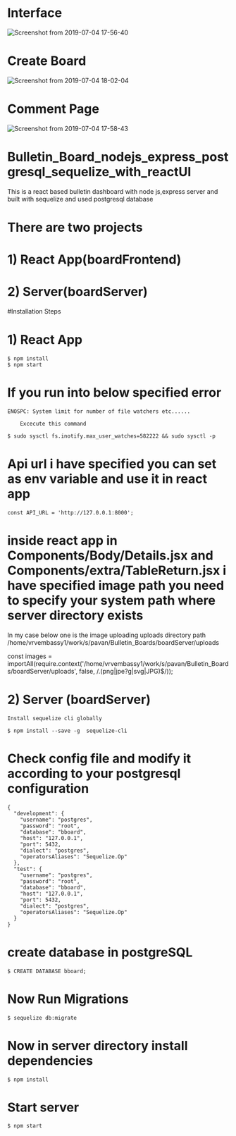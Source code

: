 # Interface
![Screenshot from 2019-07-04 17-56-40](https://user-images.githubusercontent.com/44023507/60666654-2e87c700-9e85-11e9-83f3-bf13ef6ce632.png)

# Create Board

![Screenshot from 2019-07-04 18-02-04](https://user-images.githubusercontent.com/44023507/60666921-e026f800-9e85-11e9-8871-0d4e056fc784.png)

# Comment Page

![Screenshot from 2019-07-04 17-58-43](https://user-images.githubusercontent.com/44023507/60666796-8aeae680-9e85-11e9-8b75-7882d8d02921.png)


# Bulletin_Board_nodejs_express_postgresql_sequelize_with_reactUI

This is a react based bulletin dashboard with node js,express server and built with sequelize and used postgresql database 

# There are two projects
	
# 1) React App(boardFrontend)

# 2) Server(boardServer)


#Installation Steps

# 1) React App 
	
	$ npm install
	$ npm start
#      If you run into below specified error

	ENOSPC: System limit for number of file watchers etc......

        Excecute this command

	$ sudo sysctl fs.inotify.max_user_watches=582222 && sudo sysctl -p

# Api url i have specified you can set as env variable and use it in react app

	const API_URL = 'http://127.0.0.1:8000';
	
# inside react app in Components/Body/Details.jsx and Components/extra/TableReturn.jsx i have specified image path you need to specify your system path where server directory exists

In my case below one is the image uploading uploads directory path
 /home/vrvembassy1/work/s/pavan/Bulletin_Boards/boardServer/uploads

 const images = importAll(require.context('/home/vrvembassy1/work/s/pavan/Bulletin_Boards/boardServer/uploads', false, /\.(png|jpe?g|svg|JPG)$/));


# 2) Server (boardServer)

	Install sequelize cli globally

	$ npm install --save -g  sequelize-cli

# Check config file and modify it according to your postgresql configuration

	{
	  "development": {
	    "username": "postgres",
	    "password": "root",
	    "database": "bboard",
	    "host": "127.0.0.1",
	    "port": 5432,
	    "dialect": "postgres",
	    "operatorsAliases": "Sequelize.Op"
	  },
	  "test": {
	    "username": "postgres",
	    "password": "root",
	    "database": "bboard",
	    "host": "127.0.0.1",
	    "port": 5432,
	    "dialect": "postgres",
	    "operatorsAliases": "Sequelize.Op"
	  }
	}
# create database in postgreSQL

	$ CREATE DATABASE bboard;

# Now Run Migrations

	$ sequelize db:migrate
	
# Now in server directory install dependencies

	$ npm install

# Start server
	$ npm start

 
